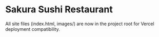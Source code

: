 # Sakura Sushi Restaurant

All site files (index.html, images/) are now in the project root for Vercel deployment compatibility.
